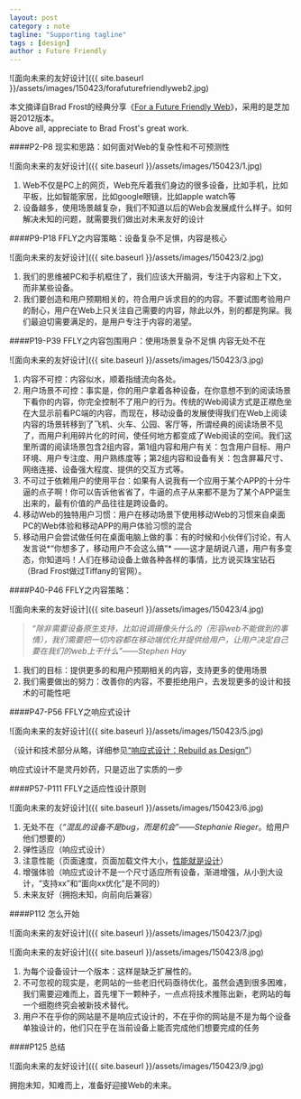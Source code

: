 ```yaml
---
layout: post
category : note
tagline: "Supporting tagline"
tags : [design]
author : Future Friendly
---
```





![面向未来的友好设计]({{ site.baseurl }}/assets/images/150423/forafuturefriendlyweb2.jpg)

本文摘译自Brad Frost的经典分享《[For a Future Friendly Web](https://www.slideshare.net/bradfrostweb/for-a-futurefriendly-web-webvisions-chicago-2012?from_m_app=ios)》，采用的是芝加哥2012版本。  
Above all, appreciate to Brad Frost's great work.

####P2-P8 现实和思路：如何面对Web的复杂性和不可预测性

![面向未来的友好设计]({{ site.baseurl }}/assets/images/150423/1.jpg)

1. Web不仅是PC上的网页，Web充斥着我们身边的很多设备，比如手机，比如平板，比如智能家居，比如google眼镜，比如apple watch等  
2. 设备越多，使用场景越复杂，我们不知道以后的Web会发展成什么样子。如何解决未知的问题，就需要我们做出对未来友好的设计

####P9-P18 FFLY之内容策略：设备复杂不足惧，内容是核心

![面向未来的友好设计]({{ site.baseurl }}/assets/images/150423/2.jpg)

1. 我们的思维被PC和手机框住了，我们应该大开脑洞，专注于内容和上下文，而非某些设备。  
2. 我们要创造和用户预期相关的，符合用户诉求目的的内容。不要试图考验用户的耐心，用户在Web上只关注自己需要的内容，除此以外，别的都是狗屎。我们最迫切需要满足的，是用户专注于内容的渴望。

####P19-P39 FFLY之内容包围用户：使用场景复杂不足惧 内容无处不在

![面向未来的友好设计]({{ site.baseurl }}/assets/images/150423/3.jpg)

1. 内容不可控：内容似水，顺着指缝流向各处。  
2. 用户场景不可控：事实是，你的用户拿着各种设备，在你意想不到的阅读场景下看你的内容，你完全控制不了用户的行为。传统的Web阅读方式是正襟危坐在大显示前看PC端的内容，而现在，移动设备的发展使得我们在Web上阅读内容的场景转移到了飞机、火车、公园、客厅等，所谓经典的阅读场景不见了，而用户利用碎片化的时间，使任何地方都变成了Web阅读的空间。我们这里所谓的阅读场景包含2组内容，第1组内容和用户有关：包含用户目标、用户环境、用户专注度、用户熟练度等；第2组内容和设备有关：包含屏幕尺寸、网络连接、设备强大程度、提供的交互方式等。  
3. 不可过于依赖用户的使用平台：如果有人说我有一个应用于某个APP的十分牛逼的点子啊！你可以告诉他省省了，牛逼的点子从来都不是为了某个APP诞生出来的，最有价值的产品往往是跨设备的。  
4. 移动Web的独特用户习惯：用户在移动场景下使用移动Web的习惯来自桌面PC的Web体验和移动APP的用户体验习惯的混合  
5. 移动用户会尝试做任何在桌面电脑上做的事：有的时候和小伙伴们讨论，有人发言说*“你想多了，移动用户不会这么搞”*  ——这才是胡说八道，用户有多变态，你知道吗！人们在移动设备上做各种各样的事情，比方说买珠宝钻石（Brad Frost做过Tiffany的官网）。

####P40-P46 FFLY之内容策略：

![面向未来的友好设计]({{ site.baseurl }}/assets/images/150423/4.jpg)

>*“除非需要设备原生支持，比如说调摄像头什么的（形容web不能做到的事情），我们需要把一切内容都在移动端优化并提供给用户，让用户决定自己要在我们的web上干什么”——Stephen Hay*

1. 我们的目标：提供更多的和用户预期相关的内容，支持更多的使用场景  
2. 我们需要做出的努力：改善你的内容，不要拒绝用户，去发现更多的设计和技术的可能性吧

####P47-P56 FFLY之响应式设计

![面向未来的友好设计]({{ site.baseurl }}/assets/images/150423/5.jpg)

（设计和技术部分从略，详细参见[“响应式设计：Rebuild as Design”](http://www.slideshare.net/bienfantaisie/webrebuild-as-design)）

响应式设计不是灵丹妙药，只是迈出了实质的一步

####P57-P111 FFLY之适应性设计原则

![面向未来的友好设计]({{ site.baseurl }}/assets/images/150423/6.jpg)

1. 无处不在（*“混乱的设备不是bug，而是机会”——Stephanie Rieger*。给用户他们想要的）  
2. 弹性适应（响应式设计）  
3. 注意性能（页面速度，页面加载文件大小，[性能就是设计](/design/2013/05/23/Brad-Frost-性能是设计的一部分)）  
4. 增强体验（响应式设计不是一个尺寸适应所有设备，渐进增强，从小到大设计，“支持xx”和“面向xx优化”是不同的）  
5. 未来友好（拥抱未知，向前向后兼容）

####P112 怎么开始

![面向未来的友好设计]({{ site.baseurl }}/assets/images/150423/7.jpg)

![面向未来的友好设计]({{ site.baseurl }}/assets/images/150423/8.jpg)

1. 为每个设备设计一个版本：这样是缺乏扩展性的。  
2. 不可忽视的现实是，老网站的一些老旧代码亟待优化，虽然会遇到很多困难，我们需要迎难而上，首先埋下一颗种子，一点点将技术推陈出新，老网站的每一个细胞终究会被新技术替代。  
3. 用户不在乎你的网站是不是响应式设计的，不在乎你的网站是不是为每个设备单独设计的，他们只在乎在当前设备上能否完成他们想要完成的任务

####P125 总结

![面向未来的友好设计]({{ site.baseurl }}/assets/images/150423/9.jpg)

拥抱未知，知难而上，准备好迎接Web的未来。